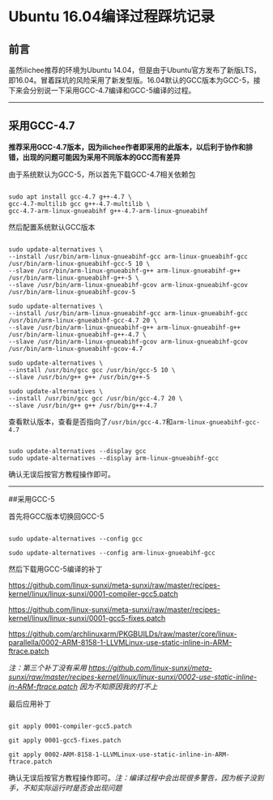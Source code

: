 # Ubuntu 16.04编译过程踩坑记录

## 前言

虽然ilichee推荐的环境为Ubuntu 14.04，但是由于Ubuntu官方发布了新版LTS，即16.04。冒着踩坑的风险采用了新发型版。16.04默认的GCC版本为GCC-5，接下来会分别说一下采用GCC-4.7编译和GCC-5编译的过程。

---

## 采用GCC-4.7

**推荐采用GCC-4.7版本，因为ilichee作者即采用的此版本，以后利于协作和排错，出现的问题可能因为采用不同版本的GCC而有差异**

由于系统默认为GCC-5，所以首先下载GCC-4.7相关依赖包

```shell

sudo apt install gcc-4.7 g++-4.7 \
gcc-4.7-multilib gcc g++-4.7-multilib \
gcc-4.7-arm-linux-gnueabihf g++-4.7-arm-linux-gnueabihf

```

然后配置系统默认GCC版本

```shell

sudo update-alternatives \
--install /usr/bin/arm-linux-gnueabihf-gcc arm-linux-gnueabihf-gcc /usr/bin/arm-linux-gnueabihf-gcc-5 10 \
--slave /usr/bin/arm-linux-gnueabihf-g++ arm-linux-gnueabihf-g++ /usr/bin/arm-linux-gnueabihf-g++-5 \
--slave /usr/bin/arm-linux-gnueabihf-gcov arm-linux-gnueabihf-gcov /usr/bin/arm-linux-gnueabihf-gcov-5

sudo update-alternatives \
--install /usr/bin/arm-linux-gnueabihf-gcc arm-linux-gnueabihf-gcc /usr/bin/arm-linux-gnueabihf-gcc-4.7 20 \
--slave /usr/bin/arm-linux-gnueabihf-g++ arm-linux-gnueabihf-g++ /usr/bin/arm-linux-gnueabihf-g++-4.7 \
--slave /usr/bin/arm-linux-gnueabihf-gcov arm-linux-gnueabihf-gcov /usr/bin/arm-linux-gnueabihf-gcov-4.7

sudo update-alternatives \
--install /usr/bin/gcc gcc /usr/bin/gcc-5 10 \
--slave /usr/bin/g++ g++ /usr/bin/g++-5

sudo update-alternatives \
--install /usr/bin/gcc gcc /usr/bin/gcc-4.7 20 \
--slave /usr/bin/g++ g++ /usr/bin/g++-4.7

```

查看默认版本，查看是否指向了`/usr/bin/gcc-4.7`和`arm-linux-gnueabihf-gcc-4.7`

```shell

sudo update-alternatives --display gcc
sudo update-alternatives --display arm-linux-gnueabihf-gcc

```

确认无误后按官方教程操作即可。

---

##采用GCC-5

首先将GCC版本切换回GCC-5

```shell

sudo update-alternatives --config gcc

sudo update-alternatives --config arm-linux-gnueabihf-gcc

```

然后下载用GCC-5编译的补丁

<https://github.com/linux-sunxi/meta-sunxi/raw/master/recipes-kernel/linux/linux-sunxi/0001-compiler-gcc5.patch>

<https://github.com/linux-sunxi/meta-sunxi/raw/master/recipes-kernel/linux/linux-sunxi/0001-gcc5-fixes.patch>

<https://github.com/archlinuxarm/PKGBUILDs/raw/master/core/linux-parallella/0002-ARM-8158-1-LLVMLinux-use-static-inline-in-ARM-ftrace.patch>

*注：第三个补丁没有采用 <https://github.com/linux-sunxi/meta-sunxi/raw/master/recipes-kernel/linux/linux-sunxi/0002-use-static-inline-in-ARM-ftrace.patch> 因为不知原因我的打不上*

最后应用补丁

```shell

git apply 0001-compiler-gcc5.patch

git apply 0001-gcc5-fixes.patch

git apply 0002-ARM-8158-1-LLVMLinux-use-static-inline-in-ARM-ftrace.patch

```

确认无误后按官方教程操作即可。*注：编译过程中会出现很多警告，因为板子没到手，不知实际运行时是否会出现问题*